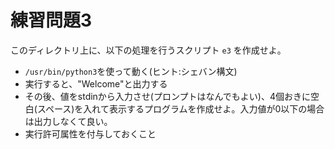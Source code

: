 # 練習問題3

このディレクトリ上に、以下の処理を行うスクリプト `e3` を作成せよ。

* `/usr/bin/python3`を使って動く(ヒント:シェバン構文)
* 実行すると、"Welcome"と出力する
* その後、値をstdinから入力させ(プロンプトはなんでもよい)、4個おきに空白(スペース)を入れて表示するプログラムを作成せよ。入力値が0以下の場合は出力しなくて良い。
* 実行許可属性を付与しておくこと
